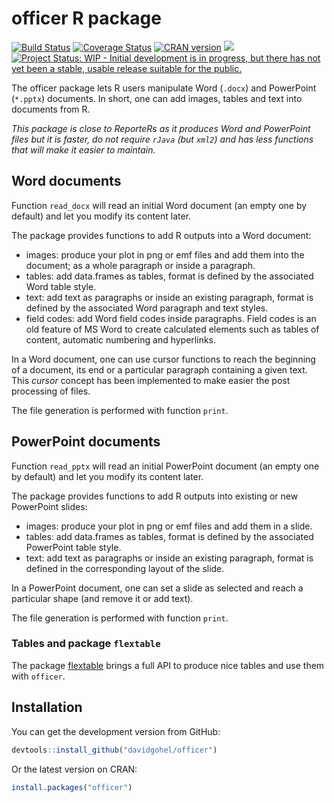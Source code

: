 officer R package
================

<!-- README.md is generated from README.Rmd. Please edit that file -->
[![Build Status](https://travis-ci.org/davidgohel/officer.svg?branch=master)](https://travis-ci.org/davidgohel/officer) [![Coverage Status](https://img.shields.io/codecov/c/github/davidgohel/officer/master.svg)](https://codecov.io/github/davidgohel/officer?branch=master) [![CRAN version](http://www.r-pkg.org/badges/version/officer)](https://cran.r-project.org/package=officer) ![](http://cranlogs.r-pkg.org/badges/grand-total/officer) [![Project Status: WIP - Initial development is in progress, but there has not yet been a stable, usable release suitable for the public.](http://www.repostatus.org/badges/latest/wip.svg)](http://www.repostatus.org/#wip)

The officer package lets R users manipulate Word (`.docx`) and PowerPoint (`*.pptx`) documents. In short, one can add images, tables and text into documents from R.

*This package is close to ReporteRs as it produces Word and PowerPoint files but it is faster, do not require `rJava` (but `xml2`) and has less functions that will make it easier to maintain.*

Word documents
--------------

Function `read_docx` will read an initial Word document (an empty one by default) and let you modify its content later.

The package provides functions to add R outputs into a Word document:

-   images: produce your plot in png or emf files and add them into the document; as a whole paragraph or inside a paragraph.
-   tables: add data.frames as tables, format is defined by the associated Word table style.
-   text: add text as paragraphs or inside an existing paragraph, format is defined by the associated Word paragraph and text styles.
-   field codes: add Word field codes inside paragraphs. Field codes is an old feature of MS Word to create calculated elements such as tables of content, automatic numbering and hyperlinks.

In a Word document, one can use cursor functions to reach the beginning of a document, its end or a particular paragraph containing a given text. This *cursor* concept has been implemented to make easier the post processing of files.

The file generation is performed with function `print`.

PowerPoint documents
--------------------

Function `read_pptx` will read an initial PowerPoint document (an empty one by default) and let you modify its content later.

The package provides functions to add R outputs into existing or new PowerPoint slides:

-   images: produce your plot in png or emf files and add them in a slide.
-   tables: add data.frames as tables, format is defined by the associated PowerPoint table style.
-   text: add text as paragraphs or inside an existing paragraph, format is defined in the corresponding layout of the slide.

In a PowerPoint document, one can set a slide as selected and reach a particular shape (and remove it or add text).

The file generation is performed with function `print`.

### Tables and package `flextable`

The package [flextable](https://github.com/davidgohel/flextable) brings a full API to produce nice tables and use them with `officer`.

Installation
------------

You can get the development version from GitHub:

``` r
devtools::install_github("davidgohel/officer")
```

Or the latest version on CRAN:

``` r
install.packages("officer")
```
